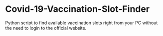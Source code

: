 # Covid-19-Vaccination-Slot-Finder
Python script to find available vaccination slots right from your PC without the need to login to the official website. 
